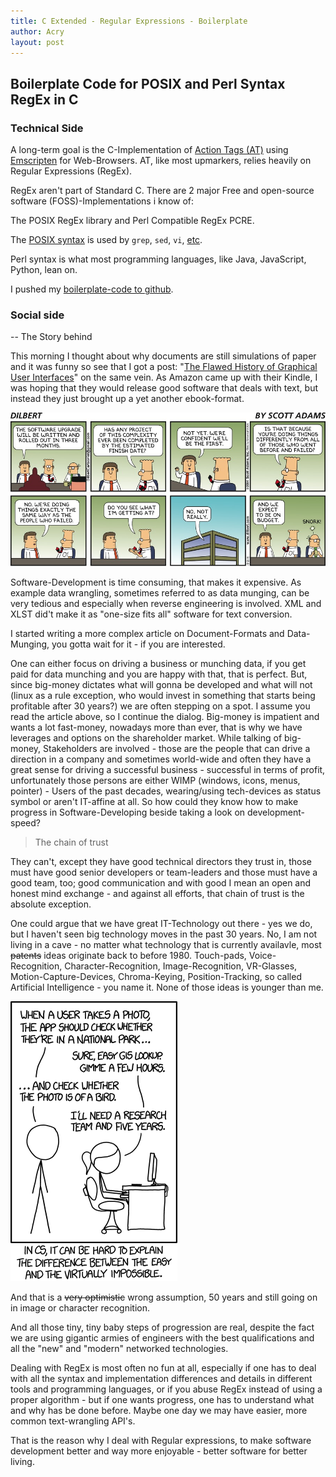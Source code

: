 ```yaml
---
title: C Extended - Regular Expressions - Boilerplate
author: Acry
layout: post
---
```


## Boilerplate Code for POSIX and Perl Syntax RegEx in C

### Technical Side

A long-term goal is the C-Implementation of [Action Tags (AT)](/action_tags.html) using [Emscripten](/2019/07/29/Emscripten_update.html) for Web-Browsers. AT, like most upmarkers, relies heavily on Regular Expressions  (RegEx).

RegEx aren't part of Standard C. There are 2 major Free and open-source software (FOSS)-Implementations i know of:

The POSIX RegEx library and Perl Compatible RegEx PCRE.

The [POSIX syntax](https://www.regular-expressions.info/posix.html) is used by `grep`, `sed`, `vi`, [etc](https://www.regular-expressions.info/gnu.html).

Perl syntax is what most programming languages, like Java, JavaScript, Python, lean on. 

I pushed my [boilerplate-code to github](https://github.com/Acry/C-RegEx).


### Social side

-- The Story behind



This morning I thought about why documents are still simulations of paper and it was funny so see that I got a post: "[The Flawed History of Graphical User Interfaces](https://medium.com/s/story/lets-pretend-this-never-happened-8abf0bc9648c)" on the same vein. As Amazon came up with their Kindle, I was hoping that they would release good software that deals with text, but instead they just brought up a yet another ebook-format.

![](/assets/images/dt141012.jpg)

Software-Development is time consuming, that makes it expensive. As example data wrangling, sometimes referred to as data munging, can be very tedious and especially when reverse engineering is involved. XML and XLST did't make it as "one-size fits all" software for text conversion.

I started writing a more complex article on Document-Formats and Data-Munging, you gotta wait for it - if you are interested.

One can either focus on driving a business or munching data, if you get paid for data munching and you are happy with that, that is perfect. But, since big-money dictates what will gonna be developed and what will not (linux as a rule exception, who would invest in something that starts being profitable after 30 years?) we are often stepping on a spot. I assume you read the article above, so I continue the dialog. Big-money is impatient and wants a lot fast-money, nowadays more than ever, that is why we have leverages and options on the shareholder market. While talking of big-money, Stakeholders are involved - those are the people that can drive a direction in a company and sometimes world-wide and often they have a great sense for driving a successful business - successful in terms of profit, unfortunately those persons are either WIMP (windows, icons, menus, pointer) - Users of the past decades, wearing/using tech-devices as status symbol or aren't IT-affine at all. So how could they know how to make progress in Software-Developing beside taking a look on development-speed?

> The chain of trust

They can't, except they have good technical directors they trust in, those must have good senior developers or team-leaders and those must have a good team, too; good communication and with good I mean an open and honest mind exchange - and against all efforts, that chain of trust is the absolute exception.

One could argue that we have great IT-Technology out there - yes we do, but I haven't seen big technology moves in the past 30 years. No, I am not living in a cave - no matter what technology that is currently availavle, most ~~patents~~ ideas originate back to before 1980. Touch-pads, Voice-Recognition, Character-Recognition, Image-Recognition, VR-Glasses, Motion-Capture-Devices, Chroma-Keying, Position-Tracking, so called Artificial Intelligence - you name it. None of those ideas is younger than me.

![](/assets/images/tasks.png)

And that is a ~~very optimistic~~ wrong assumption, 50 years and still going on in image or character recognition.

And all those tiny, tiny baby steps of progression are real, despite the fact we are using gigantic armies of engineers with the best qualifications and all the "new" and "modern" networked technologies.

Dealing with RegEx is most often no fun at all, especially if one has to deal with all the syntax and implementation differences and details in different tools and programming languages, or if you abuse RegEx instead of using a proper algorithm - but if one wants progress, one has to understand what and why has be done before. Maybe one day we may have easier, more common text-wrangling API's.

That is the reason why I deal with Regular expressions, to make software development better and way more enjoyable - better software for better living.
